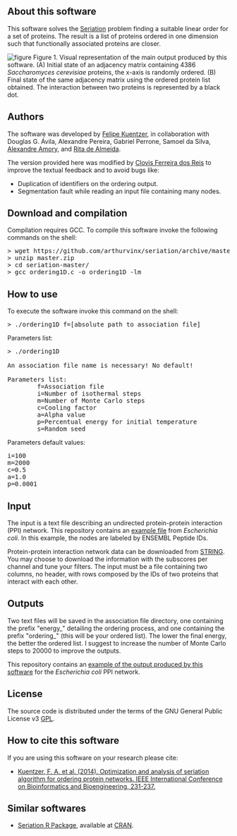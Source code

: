﻿## About this software
This software solves the [Seriation](http://www.jstatsoft.org/v25/i03) problem finding a suitable linear order for a set of proteins. The result is a list of proteins ordered in one dimension such that functionally associated proteins are closer.

![figure](figure/F1.png)
Figure 1. Visual representation of the main output produced by this software.
(A) Initial state of an adjacency matrix
containing 4386 *Saccharomyces cerevisiae* proteins, the x-axis is randomly ordered. (B) Final state of the same adjacency matrix using the ordered protein list obtained. The interaction between two proteins is represented by a black dot.


## Authors
The software was developed by [Felipe Kuentzer](http://lattes.cnpq.br/1979213773480902), in collaboration with 
Douglas G. Ávila, Alexandre Pereira, Gabriel Perrone, Samoel da Silva, [Alexandre Amory](http://lattes.cnpq.br/2609000874577720), and [Rita de Almeida](http://lattes.cnpq.br/4672766298301524).

The version provided here was modified by [Clovis Ferreira dos Reis](http://lattes.cnpq.br/5487049518249525) to improve the textual feedback and to avoid bugs like:
* Duplication of identifiers on the ordering output.
* Segmentation fault while reading an input file containing many nodes.

## Download and compilation
Compilation requires GCC. To compile this software invoke the following commands on the shell:
<pre>
> wget https://github.com/arthurvinx/seriation/archive/master.zip
> unzip master.zip
> cd seriation-master/
> gcc ordering1D.c -o ordering1D -lm
</pre>

## How to use
To execute the software invoke this command on the shell:

<pre>
> ./ordering1D f=[absolute path to association file]
</pre>

Parameters list:
<pre>
> ./ordering1D

An association file name is necessary! No default!

Parameters list:
        f=Association file
        i=Number of isothermal steps
        m=Number of Monte Carlo steps
        c=Cooling factor
        a=Alpha value
        p=Percentual energy for initial temperature
        s=Random seed
</pre>

Parameters default values:
<pre>
i=100
m=2000
c=0.5
a=1.0
p=0.0001
</pre>

## Input
The input is a text file describing an undirected protein-protein interaction (PPI) network. This repository
contains an [example file](data/362663.protein.links.900.v11.0.txt) from *Escherichia coli*. In this example, the nodes are labeled by ENSEMBL Peptide IDs.

Protein-protein interaction network data can be downloaded from [STRING](https://string-db.org/). You may choose to download the information with the subscores per channel and tune your filters. The input must be a file containing two columns, no header, with rows composed by the IDs of two proteins that interact with each other.

## Outputs
Two text files will be saved in the association file directory, one containing the prefix "energy_" detailing the ordering process, and one containing the prefix "ordering_" (this will be your ordered list). The lower the final energy, the better the ordered list. I suggest to increase the number of Monte Carlo steps to 20000 to improve the outputs.

This repository contains an [example of the output produced by this software](output/ordering_362663.protein.links.900.v11.0.txt)
for the *Escherichia coli* PPI network.

## License
The source code is distributed under the terms of the GNU General Public License v3 [GPL](http://www.gnu.org/copyleft/gpl.html).

## How to cite this software
If you are using this software on your research please cite:

* [Kuentzer, F. A. et al. (2014). Optimization and analysis of seriation algorithm for ordering protein networks.
IEEE International Conference on Bioinformatics and Bioengineering, 231-237.](https://doi.org/10.1109/BIBE.2014.43)

## Similar softwares
* [Seriation R Package](http://www.jstatsoft.org/v25/i03), available at [CRAN](http://cran.r-project.org/web/packages/seriation/index.html).